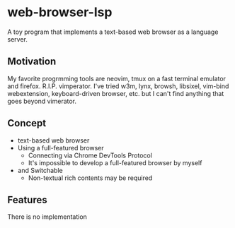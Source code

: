 # web-browser-lsp
A toy program that implements a text-based web browser as a language server.

## Motivation
My favorite progrmming tools are neovim, tmux on a fast terminal emulator and firefox. R.I.P. vimperator.
I've tried w3m, lynx, browsh, libsixel, vim-bind webextension, keyboard-driven browser, etc.
but I can't find anything that goes beyond vimerator.

## Concept
* text-based web browser
* Using a full-featured browser
  - Connecting via Chrome DevTools Protocol
  - It's impossible to develop a full-featured browser by myself
* and Switchable
  - Non-textual rich contents may be required

## Features
There is no implementation

